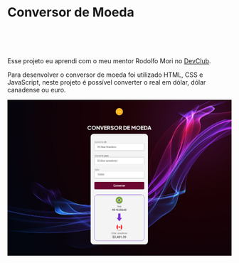 <h1> Conversor de Moeda </h1>
<br>
<br>
<br>
<p> Esse projeto eu aprendi com o meu mentor Rodolfo Mori no <a href="https://rodolfomori.com.br/devclub">DevClub</a>.</p>

 <p>Para desenvolver o conversor de moeda foi utilizado HTML, CSS e JavaScript, neste projeto é possível converter o real em dólar, dólar canadense ou euro.</p>

<img src="https://raw.githubusercontent.com/rebecaprado01/Conversor-de-moeda/main/assets/desktop.png" />

